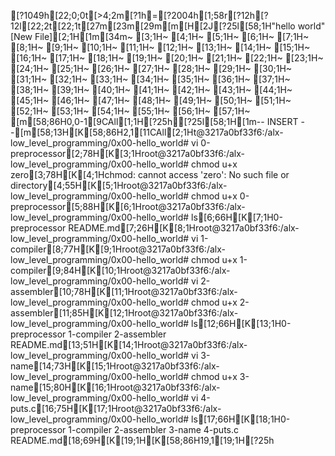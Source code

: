 [?1049h[22;0;0t[>4;2m[?1h=[?2004h[1;58r[?12h[?12l[22;2t[22;1t[27m[23m[29m[m[H[2J[?25l[58;1H"hello world" [New File][2;1H[1m[34m~                                                                                                      [3;1H~                                                                                                      [4;1H~                                                                                                      [5;1H~                                                                                                      [6;1H~                                                                                                      [7;1H~                                                                                                      [8;1H~                                                                                                      [9;1H~                                                                                                      [10;1H~                                                                                                      [11;1H~                                                                                                      [12;1H~                                                                                                      [13;1H~                                                                                                      [14;1H~                                                                                                      [15;1H~                                                                                                      [16;1H~                                                                                                      [17;1H~                                                                                                      [18;1H~                                                                                                      [19;1H~                                                                                                      [20;1H~                                                                                                      [21;1H~                                                                                                      [22;1H~                                                                                                      [23;1H~                                                                                                      [24;1H~                                                                                                      [25;1H~                                                                                                      [26;1H~                                                                                                      [27;1H~                                                                                                      [28;1H~                                                                                                      [29;1H~                                                                                                      [30;1H~                                                                                                      [31;1H~                                                                                                      [32;1H~                                                                                                      [33;1H~                                                                                                      [34;1H~                                                                                                      [35;1H~                                                                                                      [36;1H~                                                                                                      [37;1H~                                                                                                      [38;1H~                                                                                                      [39;1H~                                                                                                      [40;1H~                                                                                                      [41;1H~                                                                                                      [42;1H~                                                                                                      [43;1H~                                                                                                      [44;1H~                                                                                                      [45;1H~                                                                                                      [46;1H~                                                                                                      [47;1H~                                                                                                      [48;1H~                                                                                                      [49;1H~                                                                                                      [50;1H~                                                                                                      [51;1H~                                                                                                      [52;1H~                                                                                                      [53;1H~                                                                                                      [54;1H~                                                                                                      [55;1H~                                                                                                      [56;1H~                                                                                                      [57;1H~                                                                                                      [m[58;86H0,0-1[9CAll[1;1H[?25h[?25l[58;1H[1m-- INSERT --[m[58;13H[K[58;86H2,1[11CAll[2;1Ht@3217a0bf33f6:/alx-low_level_programming/0x00-hello_world# vi 0-preprocessor[2;78H[K[3;1Hroot@3217a0bf33f6:/alx-low_level_programming/0x00-hello_world# chmod u+x zero[3;78H[K[4;1Hchmod: cannot access 'zero': No such file or directory[4;55H[K[5;1Hroot@3217a0bf33f6:/alx-low_level_programming/0x00-hello_world# chmod u+x 0-preprocessor[5;88H[K[6;1Hroot@3217a0bf33f6:/alx-low_level_programming/0x00-hello_world# ls[6;66H[K[7;1H0-preprocessor  README.md[7;26H[K[8;1Hroot@3217a0bf33f6:/alx-low_level_programming/0x00-hello_world# vi 1-compiler[8;77H[K[9;1Hroot@3217a0bf33f6:/alx-low_level_programming/0x00-hello_world# chmod u+x 1-compiler[9;84H[K[10;1Hroot@3217a0bf33f6:/alx-low_level_programming/0x00-hello_world# vi 2-assembler[10;78H[K[11;1Hroot@3217a0bf33f6:/alx-low_level_programming/0x00-hello_world# chmod u+x 2-assembler[11;85H[K[12;1Hroot@3217a0bf33f6:/alx-low_level_programming/0x00-hello_world# ls[12;66H[K[13;1H0-preprocessor  1-compiler  2-assembler  README.md[13;51H[K[14;1Hroot@3217a0bf33f6:/alx-low_level_programming/0x00-hello_world# vi 3-name[14;73H[K[15;1Hroot@3217a0bf33f6:/alx-low_level_programming/0x00-hello_world# chmod u+x 3-name[15;80H[K[16;1Hroot@3217a0bf33f6:/alx-low_level_programming/0x00-hello_world# vi 4-puts.c[16;75H[K[17;1Hroot@3217a0bf33f6:/alx-low_level_programming/0x00-hello_world# ls[17;66H[K[18;1H0-preprocessor  1-compiler  2-assembler  3-name  4-puts.c  README.md[18;69H[K[19;1H[K[58;86H19,1[19;1H[?25h